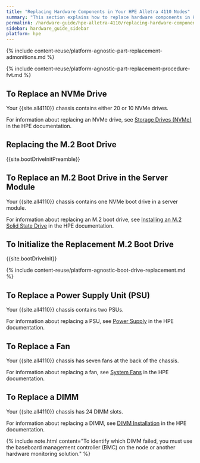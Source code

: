 ```yaml
---
title: "Replacing Hardware Components in Your HPE Alletra 4110 Nodes"
summary: "This section explains how to replace hardware components in HPE Alletra 4110 nodes."
permalink: /hardware-guide/hpe-alletra-4110/replacing-hardware-components.html
sidebar: hardware_guide_sidebar
platform: hpe
---
```


{% include content-reuse/platform-agnostic-part-replacement-admonitions.md %}

{% include content-reuse/platform-agnostic-part-replacement-procedure-fvt.md %}

## To Replace an NVMe Drive
Your {{site.all4110}} chassis contains either 20 or 10 NVMe drives.

For information about replacing an NVMe drive, see [Storage Drives (NVMe)](https://support.hpe.com/hpesc/public/docDisplay?docId=sd00002471en_us&page=GUID-99E03D04-E2E2-4226-8043-DD006DEF0C4F.html) in the HPE documentation.

## Replacing the M.2 Boot Drive
{{site.bootDriveInitPreamble}}

## To Replace an M.2 Boot Drive in the Server Module
Your {{site.all4110}} chassis contains one NVMe boot drive in a server module.

For information about replacing an M.2 boot drive, see [Installing an M.2 Solid State Drive](https://support.hpe.com/hpesc/public/docDisplay?docId=sd00002471en_us&page=GUID-2E7D27B3-9665-4615-87A4-4256C3E8373D.html) in the HPE documentation.

## To Initialize the Replacement M.2 Boot Drive
{{site.bootDriveInit}}

{% include content-reuse/platform-agnostic-boot-drive-replacement.md %}

## To Replace a Power Supply Unit (PSU)
Your {{site.all4110}} chassis contains two PSUs.

For information about replacing a PSU, see [Power Supply](https://support.hpe.com/hpesc/public/docDisplay?docId=sd00002471en_us&page=GUID-B8FE4382-F5A2-423D-9444-3AD4A652A86F.html) in the HPE documentation.

## To Replace a Fan
Your {{site.all4110}} chassis has seven fans at the back of the chassis.

For information about replacing a fan, see [System Fans](https://support.hpe.com/hpesc/public/docDisplay?docId=sd00002471en_us&page=GUID-4A0B9B1C-2ED3-4E2A-8B7A-5BC0D34E5072.html) in the HPE documentation.

## To Replace a DIMM
Your {{site.all4110}} chassis has 24 DIMM slots.

For information about replacing a DIMM, see [DIMM Installation](https://support.hpe.com/hpesc/public/docDisplay?docId=sd00002471en_us&page=GUID-79584D31-2CAF-43DE-BCE0-A512AA6155FE.html) in the HPE documentation.

{% include note.html content="To identify which DIMM failed, you must use the baseboard management controller (BMC) on the node or another hardware monitoring solution." %}

